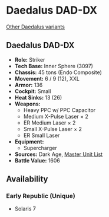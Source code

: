 # Daedalus DAD-DX

[Other Daedalus variants](../daedalus.md)

## Daedalus DAD-DX
- **Role:** Striker
- **Tech Base:** Inner Sphere (3097)
- **Chassis:** 45 tons (Endo Composite)
- **Movement:** 6 / 9 (12), XXL
- **Armor:** 136
- **Cockpit:** Small
- **Heat Sinks:** 13 (26)
- **Weapons:**
  - Heavy PPC w/ PPC Capacitor
  - Medium X-Pulse Laser × 2
  - ER Medium Laser × 2
  - Small X-Pulse Laser × 2
  - ER Small Laser
- **Equipment:**
  - Supercharger
- **Sources:** Dark Age, [Master Unit List](http://masterunitlist.info/Unit/Details/8105/daedalus-dad-dx)
- **Battle Value:** 1606

## Availability

### Early Republic (Unique)
- Solaris 7

